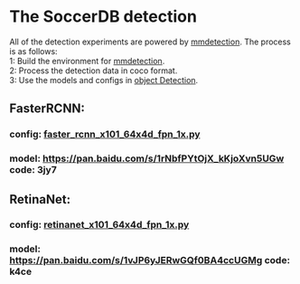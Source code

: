 # The SoccerDB detection
All of the detection experiments are powered by [mmdetection](https://github.com/open-mmlab/mmdetection). The process is as follows:  
1: Build the environment for [mmdetection](https://github.com/open-mmlab/mmdetection).  
2: Process the detection data in coco format.  
3: Use the models and configs in [object Detection](https://github.com/newsdata/SoccerDB/tree/master/code/object_detection).

## FasterRCNN:
### config: [faster_rcnn_x101_64x4d_fpn_1x.py](https://github.com/newsdata/SoccerDB/blob/master/code/detection/faster_rcnn_x101_64x4d_fpn_1x.py)
### model: https://pan.baidu.com/s/1rNbfPYtOjX_kKjoXvn5UGw code: 3jy7
## RetinaNet:
### config: [retinanet_x101_64x4d_fpn_1x.py](https://github.com/newsdata/SoccerDB/blob/master/code/detection/retinanet_x101_64x4d_fpn_1x.py)
### model: https://pan.baidu.com/s/1vJP6yJERwGQf0BA4ccUGMg code: k4ce
